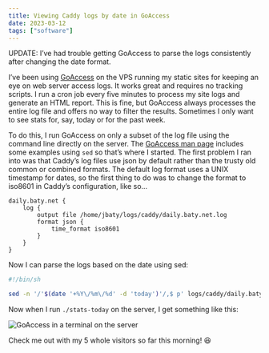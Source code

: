 ```yaml
---
title: Viewing Caddy logs by date in GoAccess
date: 2023-03-12
tags: ["software"]
---
```



UPDATE: I’ve had trouble getting GoAccess to parse the logs consistently after changing the date format.

I’ve been using [GoAccess](https://goaccess.io/) on the VPS running my static sites for keeping an eye on web server access logs. It works great and requires no tracking scripts. I run a cron job every five minutes to process my site logs and generate an HTML report. This is fine, but GoAccess always processes the entire log file and offers no way to filter the results. Sometimes I only want to see stats for, say, today or for the past week.

To do this, I run GoAccess on only a subset of the log file using the command line directly on the server. The [GoAccess man page](https://goaccess.io/man) includes some examples using `sed` so that’s where I started. The first problem I ran into was that Caddy’s log files use json by default rather than the trusty old common or combined formats. The default log format uses a UNIX timestamp for dates, so the first thing to do was to change the format to iso8601 in Caddy’s configuration, like so…


```
daily.baty.net {
    log {
        output file /home/jbaty/logs/caddy/daily.baty.net.log
        format json {
            time_format iso8601
        }
    }
}
```

Now I can parse the logs based on the date using sed:

```sh
#!/bin/sh

sed -n '/'$(date '+%Y\/%m\/%d' -d 'today')'/,$ p' logs/caddy/daily.baty.net.log | goaccess -a --unknowns-as-crawlers --ignore-crawlers -
```

Now when I run `./stats-today` on the server, I get something like this:

![GoAccess in a terminal on the server](/img/2023/20230312_goaccess.jpg)

Check me out with my 5 whole visitors so far this morning! 😆
